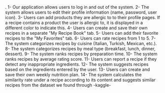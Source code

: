 . 1- Our application allows users to log in and out of the system. 
2- The system allows users to edit their profile information (name, password, user icon). 
3- Users can add products they are allergic to to their profile pages. If a recipe contains a product the user is allergic to, it is displayed in a different color to indicate this. 
4- Users can create and save their own recipes in a separate "My Recipe Book" tab. 
5- Users can add their favorite recipes to the "My Favorites" tab. 
6- Users can rate recipes from 1 to 5. 
7- The system categorizes recipes by cuisine (Italian, Turkish, Mexican, etc.). 
8- The system categorizes recipes by meal type (breakfast, lunch, dinner, dessert). 
9- The system ranks recipes by preparation time. 
10- The system ranks recipes by average rating score. 
11- Users can report a recipe if they detect any inappropriate ingredients.
12- The system suggests recipes based on the ingredients entered by the user. 
13- Users can create and save their own weekly nutrition plan.
14- The system calculates the similarity rate under a recipe according to its content and suggests similar recipes from the dataset we found through -kaggle-
